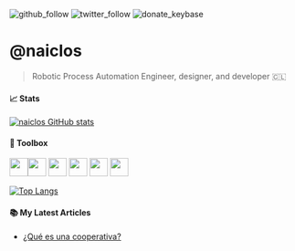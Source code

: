 ![github_follow](https://img.shields.io/github/followers/naiclos?style=social)
![twitter_follow](https://img.shields.io/twitter/follow/naiclos?style=social)
![donate_keybase](https://img.shields.io/keybase/xlm/nicolaso)

# @naiclos
> Robotic Process Automation Engineer, designer, and developer 🇨🇱


#### &#x1f4c8; Stats

[![naiclos GitHub stats](https://github-readme-stats.vercel.app/api?username=naiclos&theme=codeSTACKr)](https://github.com/anuraghazra/github-readme-stats)

#### 🧰 Toolbox
<img height=32, width=32, src="https://cdn.jsdelivr.net/gh/devicons/devicon/icons/python/python-original.svg" /><img height=32, width=32, src="https://cdn.jsdelivr.net/gh/devicons/devicon/icons/ionic/ionic-original.svg" />
<img height=32, width=32, src="https://cdn.jsdelivr.net/gh/devicons/devicon/icons/html5/html5-original.svg" />
<img height=32, width=32, src="https://cdn.jsdelivr.net/gh/devicons/devicon/icons/css3/css3-original.svg" />
<img height=32, width=32, src="https://cdn.jsdelivr.net/gh/devicons/devicon/icons/javascript/javascript-original.svg" />
<img height=32, width=32, src="https://cdn.jsdelivr.net/gh/devicons/devicon/icons/raspberrypi/raspberrypi-original.svg" />

[![Top Langs](https://github-readme-stats.vercel.app/api/top-langs/?username=naiclos)](https://github.com/anuraghazra/github-readme-stats)

#### 📚 My Latest Articles
<!-- BLOG-POST-LIST:START -->
- [¿Qué es una cooperativa?](https://medium.com/telluscoop/qu%C3%A9-es-una-cooperativa-un-analisis-en-chile-121ab4316bdc)
<!-- BLOG-POST-LIST:END -->
